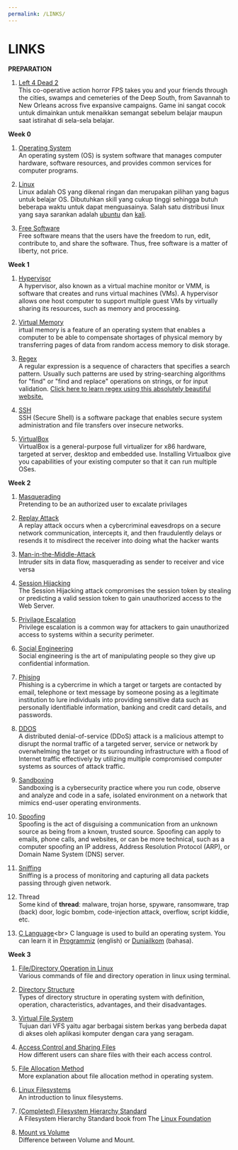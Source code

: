 ```yaml
---
permalink: /LINKS/
---
```


# LINKS

<b>PREPARATION</b><br>

1. [Left 4 Dead 2](https://store.steampowered.com/app/550/Left_4_Dead_2/)<br>
This co-operative action horror FPS takes you and your friends through the cities, swamps and cemeteries of the Deep South, from Savannah to New Orleans across five expansive campaigns. Game ini sangat cocok untuk dimainkan untuk menaikkan semangat sebelum belajar maupun saat istirahat di sela-sela belajar.

<b>Week 0</b><br>

1. [Operating System](https://en.wikipedia.org/wiki/Operating_system)<br>
An operating system (OS) is system software that manages computer hardware, software resources, and provides common services for computer programs. 

2. [Linux](https://www.linux.org/)<br>
Linux adalah OS yang dikenal ringan dan merupakan pilihan yang bagus untuk belajar OS. Dibutuhkan skill yang cukup tinggi sehingga butuh beberapa waktu untuk dapat menguasainya. Salah satu distribusi linux yang saya sarankan adalah [ubuntu](https://ubuntu.com/) dan [kali](https://www.kali.org/).

3. [Free Software](https://www.fsf.org/)<br>
Free software means that the users have the freedom to run, edit, contribute to, and share the software. Thus, free software is a matter of liberty, not price.

<b>Week 1</b><br>

1. [Hypervisor](https://www.vmware.com/topics/glossary/content/hypervisor)<br>
A hypervisor, also known as a virtual machine monitor or VMM, is software that creates and runs virtual machines (VMs). A hypervisor allows one host computer to support multiple guest VMs by virtually sharing its resources, such as memory and processing. 

2. [Virtual Memory](https://techmonitor.ai/what-is/what-is-virtual-memory-4929986)<br>
irtual memory is a feature of an operating system that enables a computer to be able to compensate shortages of physical memory by transferring pages of data from random access memory to disk storage. 

3. [Regex](https://en.wikipedia.org/wiki/Regular_expression)<br>
A regular expression is a sequence of characters that specifies a search pattern. Usually such patterns are used by string-searching algorithms for "find" or "find and replace" operations on strings, or for input validation. [Click here to learn regex using this absolutely beautiful website.](https://regexr.com/)

4. [SSH](https://www.ssh.com/academy/ssh)<br>
SSH (Secure Shell) is a software package that enables secure system administration and file transfers over insecure networks.

5. [VirtualBox](https://www.virtualbox.org/)<br>
VirtualBox is a general-purpose full virtualizer for x86 hardware, targeted at server, desktop and embedded use. Installing Virtualbox give you capabilities of your existing computer so that it can run multiple OSes.

<b>Week 2</b><br>

1. [Masquerading](https://www.techopedia.com/definition/4020/masquerade-attack)<br>
Pretending to be an authorized user to excalate privilages

2. [Replay Attack](https://www.kaspersky.com/resource-center/definitions/replay-attack)<br>
A replay attack occurs when a cybercriminal eavesdrops on a secure network communication, intercepts it, and then fraudulently delays or resends it to misdirect the receiver into doing what the hacker wants

3. [Man-in-the-Middle-Attack](https://www.veracode.com/security/man-middle-attack)<br>
Intruder sits in data flow, masquerading as sender to receiver and vice versa

4. [Session Hijacking](https://owasp.org/www-community/attacks/Session_hijacking_attack)<br>
The Session Hijacking attack compromises the session token by stealing or predicting a valid session token to gain unauthorized access to the Web Server.

5. [Privilage Escalation](https://www.cynet.com/network-attacks/privilege-escalation/)<br>
Privilege escalation is a common way for attackers to gain unauthorized access to systems within a security perimeter.

6. [Social Engineering](https://www.webroot.com/us/en/resources/tips-articles/what-is-social-engineering)<br>
Social engineering is the art of manipulating people so they give up confidential information.

7. [Phising](https://www.phishing.org/what-is-phishing)<br>
Phishing is a cybercrime in which a target or targets are contacted by email, telephone or text message by someone posing as a legitimate institution to lure individuals into providing sensitive data such as personally identifiable information, banking and credit card details, and passwords.

8. [DDOS](https://www.cloudflare.com/learning/ddos/what-is-a-ddos-attack/)<br>
A distributed denial-of-service (DDoS) attack is a malicious attempt to disrupt the normal traffic of a targeted server, service or network by overwhelming the target or its surrounding infrastructure with a flood of Internet traffic effectively by utilizing multiple compromised computer systems as sources of attack traffic.

9. [Sandboxing](https://www.checkpoint.com/cyber-hub/threat-prevention/what-is-sandboxing/)<br>
Sandboxing is a cybersecurity practice where you run code, observe and analyze and code in a safe, isolated environment on a network that mimics end-user operating environments.

10. [Spoofing](https://www.forcepoint.com/cyber-edu/spoofing)<br>
Spoofing is the act of disguising a communication from an unknown source as being from a known, trusted source. Spoofing can apply to emails, phone calls, and websites, or can be more technical, such as a computer spoofing an IP address, Address Resolution Protocol (ARP), or Domain Name System (DNS) server.

11. [Sniffing](https://www.greycampus.com/opencampus/ethical-hacking/sniffing-and-its-types)<br>
Sniffing is a process of monitoring and capturing all data packets passing through given network.

12. Thread<br>
Some kind of <b>thread</b>: malware, trojan horse, spyware, ransomware, trap (back) door, logic bombm, code-injection attack, overflow, script kiddie, etc.

13. [C Language](https://en.wikipedia.org/wiki/C_(programming_language))<br>
C language is used to build an operating system. You can learn it in [Programmiz](https://www.programiz.com/c-programming) (english) or [Duniailkom](https://www.duniailkom.com/tutorial-belajar-bahasa-pemrograman-c-bagi-pemula/) (bahasa).

<b>Week 3</b><br>

1. [File/Directory Operation in Linux](https://dev.to/nadirbasalamah/file-operation-with-linux-command-31a9)<br>
Various commands of file and directory operation in linux using terminal.

2. [Directory Structure](https://www.geeksforgeeks.org/structures-of-directory-in-operating-system/)<br>
Types of directory structure in operating system with definition, operation, characteristics, advantages, and their disadvantages.

3. [Virtual File System](http://openstorage.gunadarma.ac.id/linux/docs/v06/Kuliah/SistemOperasi/BUKU/SistemOperasi-4.X-2/ch21s02.html)<br>
Tujuan dari VFS yaitu agar berbagai sistem berkas yang berbeda dapat di akses oleh aplikasi komputer dengan cara yang seragam.

4. [Access Control and Sharing Files](https://people.cs.rutgers.edu/~pxk/419/notes/access.html)<br>
How different users can share files with their each access control.

5. [File Allocation Method](https://www.includehelp.com/operating-systems/file-allocation-method.aspx)<br>
More explanation about file allocation method in operating system.

6. [Linux Filesystems](https://opensource.com/life/16/10/introduction-linux-filesystems)<br>
An introduction to linux filesystems.

7. [(Completed) Filesystem Hierarchy Standard](https://refspecs.linuxfoundation.org/FHS_3.0/fhs-3.0.pdf)<br>
A Filesystem Hierarchy Standard book from The [Linux Foundation](https://www.linuxfoundation.org/)

8. [Mount vs Volume](https://stackoverflow.com/questions/47150829/what-is-the-difference-between-binding-mounts-and-volumes-while-handling-persist)<br>
Difference between Volume and Mount.
